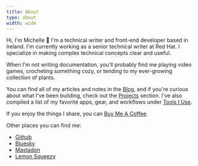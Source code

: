 ```yaml
---
title: About
type: about
width: wide
---
```


Hi, I'm Michelle 👋 I'm a technical writer and front-end developer based in Ireland. I'm currently working as a senior technical writer at Red Hat. I specialize in making complex technical concepts clear and useful.

When I'm not writing documentation, you’ll probably find me playing video games, crocheting something cozy, or tending to my ever-growing collection of plants.

You can find all of my articles and notes in the [Blog](/blog), and if you're curious about what I've been building, check out the [Projects](/projects) section. I've also compiled a list of my favorite apps, gear, and workflows under [Tools I Use](/tools-i-use).

If you enjoy the things I share, you can [Buy Me A Coffee](https://www.buymeacoffee.com/heymichellemac).

Other places you can find me:

- [Github](https://github.com/heymichellemac)
- [Bluesky](https://bsky.app/profile/heymichellemac.bsky.social)
- [Mastadon](https://pkm.social/@heymichellemac)
- [Lemon Squeezy](https://store.heymichellemac.com/)